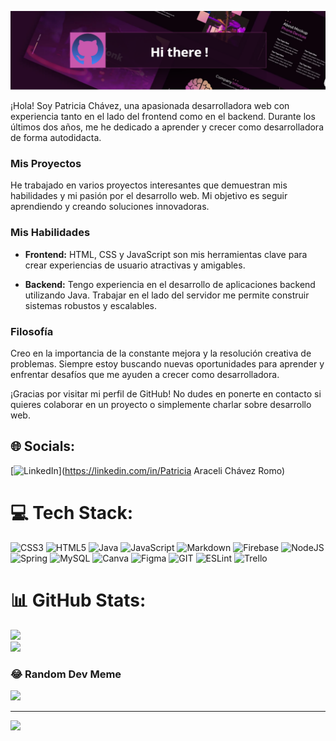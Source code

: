 ![Texto alternativo](git2.png)


¡Hola! Soy Patricia Chávez, una apasionada desarrolladora web con experiencia tanto en el lado del frontend como en el backend. Durante los últimos dos años, me he dedicado a aprender y crecer como desarrolladora de forma autodidacta.

### Mis Proyectos

He trabajado en varios proyectos interesantes que demuestran mis habilidades y mi pasión por el desarrollo web. Mi objetivo es seguir aprendiendo y creando soluciones innovadoras.

### Mis Habilidades

- **Frontend:** HTML, CSS y JavaScript son mis herramientas clave para crear experiencias de usuario atractivas y amigables.

- **Backend:** Tengo experiencia en el desarrollo de aplicaciones backend utilizando Java. Trabajar en el lado del servidor me permite construir sistemas robustos y escalables.

### Filosofía

Creo en la importancia de la constante mejora y la resolución creativa de problemas. Siempre estoy buscando nuevas oportunidades para aprender y enfrentar desafíos que me ayuden a crecer como desarrolladora.

¡Gracias por visitar mi perfil de GitHub! No dudes en ponerte en contacto si quieres colaborar en un proyecto o simplemente charlar sobre desarrollo web.

## 🌐 Socials:
[![LinkedIn](https://img.shields.io/badge/LinkedIn-%230077B5.svg?logo=linkedin&logoColor=white)](https://linkedin.com/in/Patricia Araceli Chávez Romo) 

# 💻 Tech Stack:
![CSS3](https://img.shields.io/badge/css3-%231572B6.svg?style=for-the-badge&logo=css3&logoColor=white) ![HTML5](https://img.shields.io/badge/html5-%23E34F26.svg?style=for-the-badge&logo=html5&logoColor=white) ![Java](https://img.shields.io/badge/java-%23ED8B00.svg?style=for-the-badge&logo=java&logoColor=white) ![JavaScript](https://img.shields.io/badge/javascript-%23323330.svg?style=for-the-badge&logo=javascript&logoColor=%23F7DF1E) ![Markdown](https://img.shields.io/badge/markdown-%23000000.svg?style=for-the-badge&logo=markdown&logoColor=white) ![Firebase](https://img.shields.io/badge/firebase-%23039BE5.svg?style=for-the-badge&logo=firebase) ![NodeJS](https://img.shields.io/badge/node.js-6DA55F?style=for-the-badge&logo=node.js&logoColor=white) ![Spring](https://img.shields.io/badge/spring-%236DB33F.svg?style=for-the-badge&logo=spring&logoColor=white) ![MySQL](https://img.shields.io/badge/mysql-%2300f.svg?style=for-the-badge&logo=mysql&logoColor=white) ![Canva](https://img.shields.io/badge/Canva-%2300C4CC.svg?style=for-the-badge&logo=Canva&logoColor=white) 	![Figma](https://img.shields.io/badge/figma-%23F24E1E.svg?style=for-the-badge&logo=figma&logoColor=white) ![GIT](https://img.shields.io/badge/Git-fc6d26?style=for-the-badge&logo=git&logoColor=white) ![ESLint](https://img.shields.io/badge/ESLint-4B3263?style=for-the-badge&logo=eslint&logoColor=white) ![Trello](https://img.shields.io/badge/Trello-%23026AA7.svg?style=for-the-badge&logo=Trello&logoColor=white)
# 📊 GitHub Stats:
![](https://github-readme-stats.vercel.app/api?username=patychavezromo&theme=buefy&hide_border=false&include_all_commits=false&count_private=false)<br/>
![](https://github-readme-streak-stats.herokuapp.com/?user=patychavezromo&theme=buefy&hide_border=false)<br/>


### 😂 Random Dev Meme
<img src='https://randommeme-five.vercel.app/' style="height: 400px;"/>

---
[![](https://visitcount.itsvg.in/api?id=patychavezromo&icon=0&color=0)](https://visitcount.itsvg.in)

<!-- Proudly created with GPRM ( https://gprm.itsvg.in ) -->
